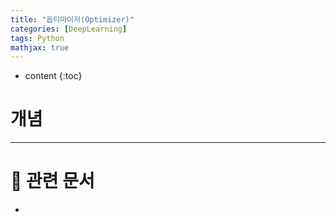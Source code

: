 ```yaml
---
title: "옵티마이저(Optimizer)"
categories: [DeepLearning]
tags: Python
mathjax: true
---
```


* content
{:toc}
# 개념



---

# 📌 관련 문서

-   

